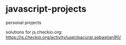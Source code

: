 # javascript-projects
personal projects

solutions for js.checkio.org:
https://js.checkio.org/activity/user/pacurar.sebastian90/